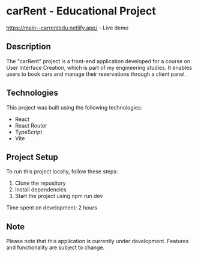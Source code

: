 # carRent - Educational Project

https://main--carrentedu.netlify.app/ - Live demo

## Description
The "carRent" project is a front-end application developed for a course on User Interface Creation, which is part of my engineering studies. It enables users to book cars and manage their reservations through a client panel.


## Technologies
This project was built using the following technologies:
- React
- React Router
- TypeScript
- Vite

## Project Setup

To run this project locally, follow these steps:

1. Clone the repository
2. Install dependencies
3. Start the project using npm run dev

Time spent on development: 2 hours

## Note
Please note that this application is currently under development. Features and functionality are subject to change.
